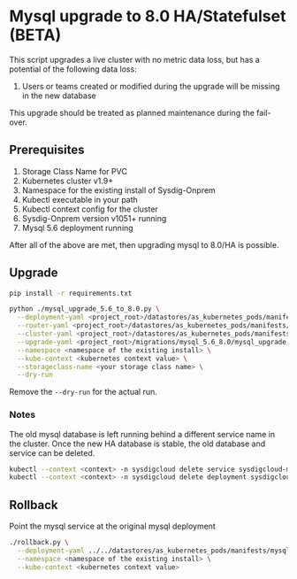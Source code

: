 # Mysql upgrade to 8.0 HA/Statefulset (BETA)

This script upgrades a live cluster with no metric data loss, but has a potential of the following data loss:
1. Users or teams created or modified during the upgrade will be missing in the new database

This upgrade should be treated as planned maintenance during the fail-over.

## Prerequisites

1. Storage Class Name for PVC
2. Kubernetes cluster v1.9+
3. Namespace for the existing install of Sysdig-Onprem
4. Kubectl executable in your path
5. Kubectl context config for the cluster
6. Sysdig-Onprem version v1051+ running
7. Mysql 5.6 deployment running

After all of the above are met, then upgrading mysql to 8.0/HA is possible.

## Upgrade

```bash
pip install -r requirements.txt

python ./mysql_upgrade_5.6_to_8.0.py \
  --deployment-yaml <project_root>/datastores/as_kubernetes_pods/manifests/mysql/mysql-deployment.yaml \
  --router-yaml <project_root>/datastores/as_kubernetes_pods/manifests/mysql/mysql-router-statefulset.yaml \
  --cluster-yaml <project_root>/datastores/as_kubernetes_pods/manifests/mysql/mysql-cluster-statefulset.yaml \
  --upgrade-yaml <project_root>/migrations/mysql_5.6_8.0/mysql_upgrade.yaml \
  --namespace <namespace of the existing install> \
  --kube-context <kubernetes context value> \
  --storageclass-name <your storage class name> \
  --dry-run
```

Remove the `--dry-run` for the actual run.

### Notes

The old mysql database is left running behind a different service name in the cluster. Once the new 
HA database is stable, the old database and service can be deleted.

```bash
kubectl --context <context> -n sysdigcloud delete service sysdigcloud-mysql-old
kubectl --context <context> -n sysdigcloud delete deployment sysdigcloud-mysql
```

## Rollback

Point the mysql service at the original mysql deployment
```bash
./rollback.py \
  --deployment-yaml ../../datastores/as_kubernetes_pods/manifests/mysql/mysql-deployment.yaml \
  --namespace <namespace of the existing install> \
  --kube-context <kubernetes context value>
```
